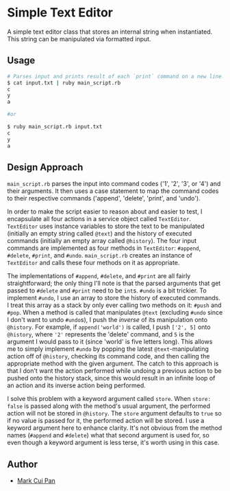 # Simple Text Editor
A simple text editor class that stores an internal string when instantiated.
This string can be manipulated via formatted input.

## Usage
```bash
# Parses input and prints result of each `print` command on a new line.
$ cat input.txt | ruby main_script.rb
c
y
a

#or

$ ruby main_script.rb input.txt
c
y
a
```

## Design Approach

`main_script.rb` parses the input into command codes ('1', '2', '3', or '4') and their arguments. It then uses a case statement to map the command codes to their respective commands ('append', 'delete', 'print', and 'undo').

In order to make the script easier to reason about and easier to test, I encapsulate all four actions in a service object called `TextEditor`. `TextEditor` uses instance variables to store the text to be manipulated (initially an empty string called `@text`) and the history of executed commands (initially an empty array called `@history`). The four input commands are implemented as four methods in `TextEditor`: `#append`, `#delete`, `#print`, and `#undo`. `main_script.rb` creates an instance of `TextEditor` and calls these four methods on it as appropriate.

The implementations of `#append`, `#delete`, and `#print` are all fairly straightforward; the only thing I'll note is that the parsed arguments that get passed to `#delete` and `#print` need to be `int`s. `#undo` is a bit trickier. To implement `#undo`, I use an array to store the history of executed commands. I treat this array as a stack by only ever calling two methods on it: `#push` and `#pop`. When a method is called that manipulates `@text` (excluding `#undo` since I don't want to undo `#undo`s), I push the *inverse* of its manipulation onto `@history`. For example, if `append('world')` is called, I push `['2', 5]` onto `@history`, where `'2'` represents the 'delete' command, and `5` is the argument I would pass to it (since 'world' is five letters long). This allows me to simply implement `#undo` by popping the latest `@text`-manipulating action off of `@history`, checking its command code, and then calling the appropriate method with the given argument. The catch to this approach is that I don't want the action performed while undoing a previous action to be pushed onto the history stack, since this would result in an infinite loop of an action and its inverse action being performed.

I solve this problem with a keyword argument called `store`. When `store: false` is passed along with the method's usual argument, the performed action will not be stored in `@history`. The `store` argument defaults to `true` so if no value is passed for it, the performed action will be stored. I use a keyword argument here to enhance clarity. It's not obvious from the method names (`#append` and `#delete`) what that second argument is used for, so even though a keyword argument is less terse, it's worth using in this case.

## Author
- [Mark Cui Pan](https://github.com/factcondenser)
